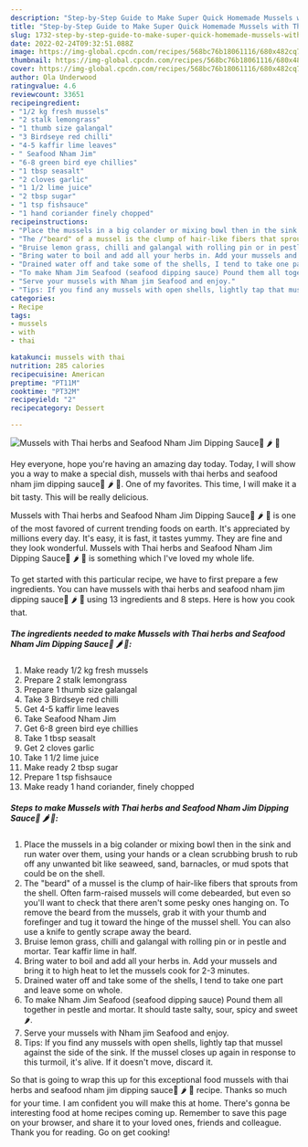 ```yaml
---
description: "Step-by-Step Guide to Make Super Quick Homemade Mussels with Thai herbs and Seafood Nham Jim Dipping Sauce🐚 🌶 🌿"
title: "Step-by-Step Guide to Make Super Quick Homemade Mussels with Thai herbs and Seafood Nham Jim Dipping Sauce🐚 🌶 🌿"
slug: 1732-step-by-step-guide-to-make-super-quick-homemade-mussels-with-thai-herbs-and-seafood-nham-jim-dipping-sauce
date: 2022-02-24T09:32:51.088Z
image: https://img-global.cpcdn.com/recipes/568bc76b18061116/680x482cq70/mussels-with-thai-herbs-and-seafood-nham-jim-dipping-sauce-recipe-main-photo.jpg
thumbnail: https://img-global.cpcdn.com/recipes/568bc76b18061116/680x482cq70/mussels-with-thai-herbs-and-seafood-nham-jim-dipping-sauce-recipe-main-photo.jpg
cover: https://img-global.cpcdn.com/recipes/568bc76b18061116/680x482cq70/mussels-with-thai-herbs-and-seafood-nham-jim-dipping-sauce-recipe-main-photo.jpg
author: Ola Underwood
ratingvalue: 4.6
reviewcount: 33651
recipeingredient:
- "1/2 kg fresh mussels"
- "2 stalk lemongrass"
- "1 thumb size galangal"
- "3 Birdseye red chilli"
- "4-5 kaffir lime leaves"
- " Seafood Nham Jim"
- "6-8 green bird eye chillies"
- "1 tbsp seasalt"
- "2 cloves garlic"
- "1 1/2 lime juice"
- "2 tbsp sugar"
- "1 tsp fishsauce"
- "1 hand coriander finely chopped"
recipeinstructions:
- "Place the mussels in a big colander or mixing bowl then in the sink and run water over them, using your hands or a clean scrubbing brush to rub off any unwanted bit like seaweed, sand, barnacles, or mud spots that could be on the shell."
- "The /"beard" of a mussel is the clump of hair-like fibers that sprouts from the shell. Often farm-raised mussels will come debearded, but even so you'll want to check that there aren't some pesky ones hanging on. To remove the beard from the mussels, grab it with your thumb and forefinger and tug it toward the hinge of the mussel shell. You can also use a knife to gently scrape away the beard."
- "Bruise lemon grass, chilli and galangal with rolling pin or in pestle and mortar. Tear kaffir lime in half."
- "Bring water to boil and add all your herbs in. Add your mussels and bring it to high heat to let the mussels cook for 2-3 minutes."
- "Drained water off and take some of the shells, I tend to take one part and leave some on whole."
- "To make Nham Jim Seafood (seafood dipping sauce) Pound them all together in pestle and mortar. It should taste salty, sour, spicy and sweet 🌶."
- "Serve your mussels with Nham jim Seafood and enjoy."
- "Tips: If you find any mussels with open shells, lightly tap that mussel against the side of the sink. If the mussel closes up again in response to this turmoil, it's alive. If it doesn't move, discard it."
categories:
- Recipe
tags:
- mussels
- with
- thai

katakunci: mussels with thai 
nutrition: 285 calories
recipecuisine: American
preptime: "PT11M"
cooktime: "PT32M"
recipeyield: "2"
recipecategory: Dessert

---
```



![Mussels with Thai herbs and Seafood Nham Jim Dipping Sauce🐚 🌶 🌿](https://img-global.cpcdn.com/recipes/568bc76b18061116/680x482cq70/mussels-with-thai-herbs-and-seafood-nham-jim-dipping-sauce-recipe-main-photo.jpg)

Hey everyone, hope you're having an amazing day today. Today, I will show you a way to make a special dish, mussels with thai herbs and seafood nham jim dipping sauce🐚 🌶 🌿. One of my favorites. This time, I will make it a bit tasty. This will be really delicious.

Mussels with Thai herbs and Seafood Nham Jim Dipping Sauce🐚 🌶 🌿 is one of the most favored of current trending foods on earth. It's appreciated by millions every day. It's easy, it is fast, it tastes yummy. They are fine and they look wonderful. Mussels with Thai herbs and Seafood Nham Jim Dipping Sauce🐚 🌶 🌿 is something which I've loved my whole life.




To get started with this particular recipe, we have to first prepare a few ingredients. You can have mussels with thai herbs and seafood nham jim dipping sauce🐚 🌶 🌿 using 13 ingredients and 8 steps. Here is how you cook that.

<!--inarticleads1-->

##### The ingredients needed to make Mussels with Thai herbs and Seafood Nham Jim Dipping Sauce🐚 🌶 🌿:

1. Make ready 1/2 kg fresh mussels
1. Prepare 2 stalk lemongrass
1. Prepare 1 thumb size galangal
1. Take 3 Birdseye red chilli
1. Get 4-5 kaffir lime leaves
1. Take  Seafood Nham Jim
1. Get 6-8 green bird eye chillies
1. Take 1 tbsp seasalt
1. Get 2 cloves garlic
1. Take 1 1/2 lime juice
1. Make ready 2 tbsp sugar
1. Prepare 1 tsp fishsauce
1. Make ready 1 hand coriander, finely chopped




<!--inarticleads2-->

##### Steps to make Mussels with Thai herbs and Seafood Nham Jim Dipping Sauce🐚 🌶 🌿:

1. Place the mussels in a big colander or mixing bowl then in the sink and run water over them, using your hands or a clean scrubbing brush to rub off any unwanted bit like seaweed, sand, barnacles, or mud spots that could be on the shell.
1. The "beard" of a mussel is the clump of hair-like fibers that sprouts from the shell. Often farm-raised mussels will come debearded, but even so you'll want to check that there aren't some pesky ones hanging on. To remove the beard from the mussels, grab it with your thumb and forefinger and tug it toward the hinge of the mussel shell. You can also use a knife to gently scrape away the beard.
1. Bruise lemon grass, chilli and galangal with rolling pin or in pestle and mortar. Tear kaffir lime in half.
1. Bring water to boil and add all your herbs in. Add your mussels and bring it to high heat to let the mussels cook for 2-3 minutes.
1. Drained water off and take some of the shells, I tend to take one part and leave some on whole.
1. To make Nham Jim Seafood (seafood dipping sauce) Pound them all together in pestle and mortar. It should taste salty, sour, spicy and sweet 🌶.
1. Serve your mussels with Nham jim Seafood and enjoy.
1. Tips: If you find any mussels with open shells, lightly tap that mussel against the side of the sink. If the mussel closes up again in response to this turmoil, it's alive. If it doesn't move, discard it.




So that is going to wrap this up for this exceptional food mussels with thai herbs and seafood nham jim dipping sauce🐚 🌶 🌿 recipe. Thanks so much for your time. I am confident you will make this at home. There's gonna be interesting food at home recipes coming up. Remember to save this page on your browser, and share it to your loved ones, friends and colleague. Thank you for reading. Go on get cooking!
